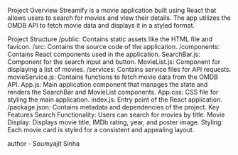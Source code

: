 Project Overview
Streamify is a movie application built using React that allows users to search for movies and view their details. The app utilizes the OMDB API to fetch movie data and displays it in a styled format.

Project Structure
/public: Contains static assets like the HTML file and favicon.
/src: Contains the source code of the application.
/components: Contains React components used in the application.
SearchBar.js: Component for the search input and button.
MovieList.js: Component for displaying a list of movies.
/services: Contains service files for API requests.
movieService.js: Contains functions to fetch movie data from the OMDB API.
App.js: Main application component that manages the state and renders the SearchBar and MovieList components.
App.css: CSS file for styling the main application.
index.js: Entry point of the React application.
/package.json: Contains metadata and dependencies of the project.
Key Features
Search Functionality: Users can search for movies by title.
Movie Display: Displays movie title, IMDb rating, year, and poster image.
Styling: Each movie card is styled for a consistent and appealing layout.

author - Soumyajit Sinha

